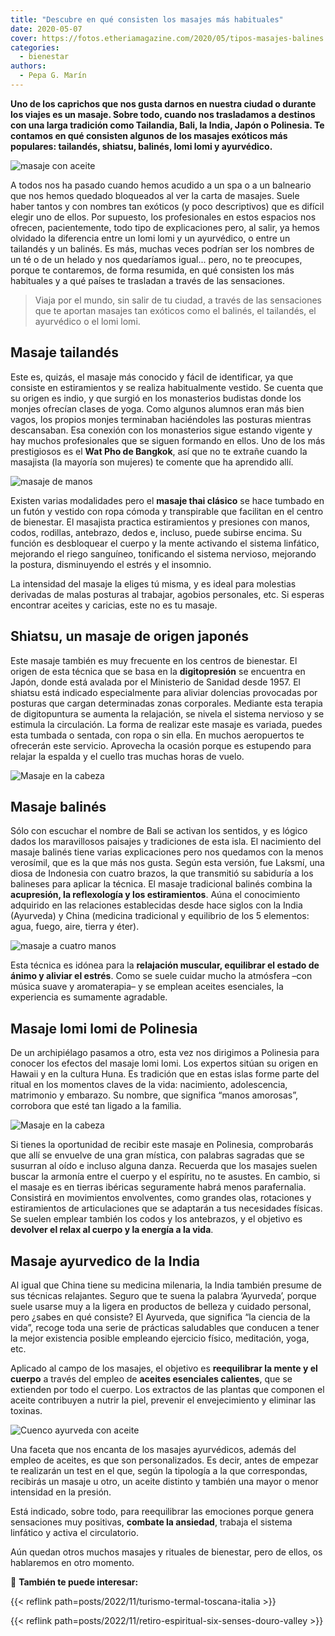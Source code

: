 ```yaml
---
title: "Descubre en qué consisten los masajes más habituales"
date: 2020-05-07
cover: https://fotos.etheriamagazine.com/2020/05/tipos-masajes-balines.jpg
categories: 
  - bienestar
authors: 
  - Pepa G. Marín
---
```


**Uno de los caprichos que nos gusta darnos en nuestra ciudad o durante los viajes es un 
masaje. Sobre todo, cuando nos trasladamos a destinos con una larga tradición como 
Tailandia, Bali, la India, Japón o Polinesia. Te contamos en qué consisten algunos de 
los masajes exóticos más populares: tailandés, shiatsu, balinés, lomi lomi y 
ayurvédico.** 

![masaje con aceite](https://fotos.etheriamagazine.com/2020/05/tipos-masajes-balines.jpg "En algunos masajes el aceite es fundamental. © Alan Caishan")

A todos nos ha pasado cuando hemos acudido a un spa o a un balneario que nos hemos 
quedado bloqueados al ver la carta de masajes. Suele haber tantos y con nombres tan 
exóticos (y poco descriptivos) que es difícil elegir uno de ellos. Por supuesto, los 
profesionales en estos espacios nos ofrecen, pacientemente, todo tipo de explicaciones 
pero, al salir, ya hemos olvidado la diferencia entre un lomi lomi y un ayurvédico, o 
entre un tailandés y un balinés. Es más, muchas veces podrían ser los nombres de un té o 
de un helado y nos quedaríamos igual... pero, no te preocupes, porque te contaremos, de 
forma resumida, en qué consisten los más habituales y a qué países te trasladan a través 
de las sensaciones. 

> Viaja por el mundo, sin salir de tu ciudad, a través de las sensaciones que te aportan 
> masajes tan exóticos como el balinés, el tailandés, el ayurvédico o el lomi lomi. 

## Masaje tailandés

Este es, quizás, el masaje más conocido y fácil de identificar, ya que consiste en 
estiramientos y se realiza habitualmente vestido. Se cuenta que su origen es indio, y 
que surgió en los monasterios budistas donde los monjes ofrecían clases de yoga. Como 
algunos alumnos eran más bien vagos, los propios monjes terminaban haciéndoles las 
posturas mientras descansaban. Esa conexión con los monasterios sigue estando vigente y 
hay muchos profesionales que se siguen formando en ellos. Uno de los más prestigiosos es 
el **Wat Pho de Bangkok**, así que no te extrañe cuando la masajista (la mayoría son 
mujeres) te comente que ha aprendido allí. 

![masaje de manos](https://fotos.etheriamagazine.com/2020/05/como-es-masaje-tailandes.jpg "El masaje tailandés se suele dar vestido con ropa transpirable.")

Existen varias modalidades pero el **masaje thai clásico** se hace tumbado en un futón y 
vestido con ropa cómoda y transpirable que facilitan en el centro de bienestar. El 
masajista practica estiramientos y presiones con manos, codos, rodillas, antebrazo, 
dedos e, incluso, puede subirse encima. Su función es desbloquear el cuerpo y la mente 
activando el sistema linfático, mejorando el riego sanguíneo, tonificando el sistema 
nervioso, mejorando la postura, disminuyendo el estrés y el insomnio. 

La intensidad del masaje la eliges tú misma, y es ideal para molestias derivadas de 
malas posturas al trabajar, agobios personales, etc. Si esperas encontrar aceites y 
caricias, este no es tu masaje. 

## Shiatsu, un masaje de origen japonés

Este masaje también es muy frecuente en los centros de bienestar. El origen de esta 
técnica que se basa en la **digitopresión** se encuentra en Japón, donde está avalada 
por el Ministerio de Sanidad desde 1957. El shiatsu está indicado especialmente para 
aliviar dolencias provocadas por posturas que cargan determinadas zonas corporales. 
Mediante esta terapia de digitopuntura se aumenta la relajación, se nivela el sistema 
nervioso y se estimula la circulación. La forma de realizar este masaje es variada, 
puedes esta tumbada o sentada, con ropa o sin ella. En muchos aeropuertos te ofrecerán 
este servicio. Aprovecha la ocasión porque es estupendo para relajar la espalda y el 
cuello tras muchas horas de vuelo. 

![Masaje en la cabeza](https://fotos.etheriamagazine.com/2020/05/masaje-shiatsu.jpg "El shiatsu se puede hacer sentado o tumbado en un futón.")

## Masaje balinés

Sólo con escuchar el nombre de Bali se activan los sentidos, y es lógico dados los 
maravillosos paisajes y tradiciones de esta isla. El nacimiento del masaje balinés tiene 
varias explicaciones pero nos quedamos con la menos verosímil, que es la que más nos 
gusta. Según esta versión, fue Laksmí, una diosa de Indonesia con cuatro brazos, la que 
transmitió su sabiduría a los balineses para aplicar la técnica. El masaje tradicional 
balinés combina la **acupresión, la reflexología y los estiramientos**. Aúna el 
conocimiento adquirido en las relaciones establecidas desde hace siglos con la India 
(Ayurveda) y China (medicina tradicional y equilibrio de los 5 elementos: agua, fuego, 
aire, tierra y éter). 

![masaje a cuatro manos](https://fotos.etheriamagazine.com/2020/05/masaje-balines.jpg "Masaje balinés, perfecto para armonizar cuerpo y mente.")

Esta técnica es idónea para la **relajación muscular, equilibrar el estado de ánimo y 
aliviar el estrés**. Como se suele cuidar mucho la atmósfera –con música suave y 
aromaterapia– y se emplean aceites esenciales, la experiencia es sumamente agradable. 

## Masaje lomi lomi de Polinesia

De un archipiélago pasamos a otro, esta vez nos dirigimos a Polinesia para conocer los 
efectos del masaje lomi lomi. Los expertos sitúan su origen en Hawaii y en la cultura 
Huna. Es tradición que en estas islas forme parte del ritual en los momentos claves de 
la vida: nacimiento, adolescencia, matrimonio y embarazo. Su nombre, que significa 
“manos amorosas”, corrobora que esté tan ligado a la familia. 

![Masaje en la cabeza](https://fotos.etheriamagazine.com/2020/05/masaje-lomi-lomi.jpg "El masaje Lomi Lomi era una técnica que se aplicaba en familia.")

Si tienes la oportunidad de recibir este masaje en Polinesia, comprobarás que allí se 
envuelve de una gran mística, con palabras sagradas que se susurran al oído e incluso 
alguna danza. Recuerda que los masajes suelen buscar la armonía entre el cuerpo y el 
espíritu, no te asustes. En cambio, si el masaje es en tierras ibéricas seguramente 
habrá menos parafernalia. Consistirá en movimientos envolventes, como grandes olas, 
rotaciones y estiramientos de articulaciones que se adaptarán a tus necesidades físicas. 
Se suelen emplear también los codos y los antebrazos, y el objetivo es **devolver el 
relax al cuerpo y la energía a la vida**. 

## Masaje ayurvedico de la India

Al igual que China tiene su medicina milenaria, la India también presume de sus técnicas 
relajantes. Seguro que te suena la palabra ‘Ayurveda’, porque suele usarse muy a la 
ligera en productos de belleza y cuidado personal, pero ¿sabes en qué consiste? El 
Ayurveda, que significa “la ciencia de la vida”, recoge toda una serie de prácticas 
saludables que conducen a tener la mejor existencia posible empleando ejercicio físico, 
meditación, yoga, etc. 

Aplicado al campo de los masajes, el objetivo es **reequilibrar la mente y el cuerpo** a 
través del empleo de **aceites esenciales calientes**, que se extienden por todo el 
cuerpo. Los extractos de las plantas que componen el aceite contribuyen a nutrir la 
piel, prevenir el envejecimiento y eliminar las toxinas. 

![Cuenco ayurveda con aceite](https://fotos.etheriamagazine.com/2020/05/masaje-ayurveda.jpg "Esos finos hilos de aceite del masaje ayurvédico producen una relajante sensación.")

Una faceta que nos encanta de los masajes ayurvédicos, además del empleo de aceites, es 
que son personalizados. Es decir, antes de empezar te realizarán un test en el que, 
según la tipología a la que correspondas, recibirás un masaje u otro, un aceite distinto 
y también una mayor o menor intensidad en la presión. 

Está indicado, sobre todo, para reequilibrar las emociones porque genera sensaciones muy 
positivas, **combate la ansiedad**, trabaja el sistema linfático y activa el 
circulatorio. 

Aún quedan otros muchos masajes y rituales de bienestar, pero de ellos, os hablaremos en 
otro momento. 

📌 **También te puede interesar:** 

{{< reflink path=posts/2022/11/turismo-termal-toscana-italia >}} 

{{< reflink path=posts/2022/11/retiro-espiritual-six-senses-douro-valley >}}
